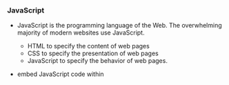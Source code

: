 ### JavaScript

- JavaScript is the programming language of the Web. The overwhelming majority of modern websites use JavaScript.
	- HTML to specify the content of web pages
	- CSS to specify the presentation of web pages
	- JavaScript to specify the behavior of web pages.

- embed JavaScript code within <script> tags in HTML files, and when the browser loads the file, it will execute the code.